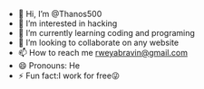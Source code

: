 - 👋 Hi, I’m @Thanos500
- 👀 I’m interested in hacking
- 🌱 I’m currently learning coding and programing
- 💞️ I’m looking to collaborate on any website
- 📫 How to reach me rweyabravin@gmail.com
- 😄 Pronouns: He
- ⚡ Fun fact:I work for free😜

<!---
Thanos500/Thanos500 is a ✨ special ✨ repository because its `README.md` (this file) appears on your GitHub profile.
You can click the Preview link to take a look at your changes.
--->
